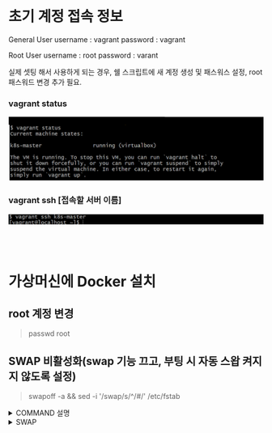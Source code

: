 # 초기 계정 접속 정보
General User
username : vagrant
password : vagrant

Root User
username : root
password : varant

실제 셋팅 해서 사용하게 되는 경우, 쉘 스크립트에 새 계정 생성 및 패스워스 설정, root 패스워드 변경 추가 필요.


### vagrant status
![status](image.png)


### vagrant ssh [접속할 서버 이름]
![ssh 접속](image-1.png)

<br><br>

# 가상머신에 Docker 설치

## root 계정 변경
> passwd root

## SWAP 비활성화(swap 기능 끄고, 부팅 시 자동 스왑 켜지지 않도록 설정)
> swapoff -a && sed -i '/swap/s/^/#/' /etc/fstab

<details>
<summary>COMMAND 설명</summary>

- swapoff: 현재 사용 중인 모든 스왑 영역을 비활성
    - -a 옵션: /proc/swaps에 등록된 모든 스왑 장치/파일을 끕니다.
    - 실행 후에는 물리 메모리(RAM)만 사용하게 됩니다.
- && : 앞 명령이 잘 실행되면 뒤 명령어 실행
- sed -i '/swap/s/^/#/' /etc/fstab
    - sed: 파일 내용 변환(스트림 편집기)
    - -i: 파일을 직접 수정(인플레이스)
    - '/swap/...': swap이라는 단어가 들어간 라인을 찾아서
    - s/^/#/: 해당 라인의 맨 앞(^)에 #을 추가 → 주석 처리
ㄴ

</details>

<details>
<summary>SWAP</summary>

리눅스·유닉스 계열 운영체제의 가상 메모리 공간
- RAM이 부족할 때 디스크 공간 일부를 메모리처럼 사용하는 방식
- 스왑 영역에 저장된 데이터는 다시 필요할 때 RAM으로 가져옵니다
- 장점
- RAM 부족 상황에서 프로그램이 죽는 걸 방지
- 대규모 작업 시 안정성 확보
- 단점
- 디스크 속도가 RAM보다 훨씬 느려서 성능 저하 가능
- SSD 사용 시 잦은 쓰기 작업으로 수명 단축 가능

</details>

